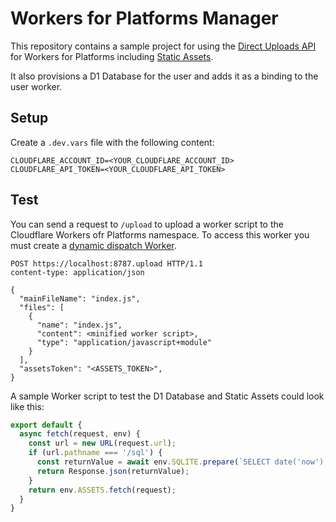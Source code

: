 # Workers for Platforms Manager

This repository contains a sample project for using the [Direct Uploads API](https://developers.cloudflare.com/workers/static-assets/direct-upload/) for Workers for Platforms including [Static Assets](https://developers.cloudflare.com/workers/static-assets/).

It also provisions a D1 Database for the user and adds it as a binding to the user worker.

## Setup

Create a `.dev.vars` file with the following content:

```
CLOUDFLARE_ACCOUNT_ID=<YOUR_CLOUDFLARE_ACCOUNT_ID>
CLOUDFLARE_API_TOKEN=<YOUR_CLOUDFLARE_API_TOKEN>
```

## Test

You can send a request to `/upload` to upload a worker script to the Cloudflare Workers ofr Platforms namespace. To access this worker you must create a [dynamic dispatch Worker](https://developers.cloudflare.com/cloudflare-for-platforms/workers-for-platforms/get-started/dynamic-dispatch/).

```curl
POST https://localhost:8787.upload HTTP/1.1
content-type: application/json

{
  "mainFileName": "index.js",
  "files": [
    {
      "name": "index.js",
      "content": <minified worker script>,
      "type": "application/javascript+module"
    }
  ],
  "assetsToken": "<ASSETS_TOKEN>",
}
```

A sample Worker script to test the D1 Database and Static Assets could look like this:

```js
export default {
  async fetch(request, env) {
    const url = new URL(request.url);
    if (url.pathname === '/sql') {
      const returnValue = await env.SQLITE.prepare(`SELECT date('now');`).run();
      return Response.json(returnValue);
    }
    return env.ASSETS.fetch(request);
  }
}
```
